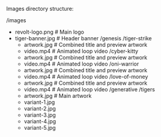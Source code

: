 Images directory structure:

/images
  - revolt-logo.png      # Main logo
  - tiger-banner.jpg     # Header banner
  /genesis
    /tiger-strike
      - artwork.jpg      # Combined title and preview artwork
      - video.mp4        # Animated loop video
    /cyber-kitty
      - artwork.jpg      # Combined title and preview artwork
      - video.mp4        # Animated loop video
    /oni-warrior
      - artwork.jpg      # Combined title and preview artwork
      - video.mp4        # Animated loop video
    /love-of-money
      - artwork.jpg      # Combined title and preview artwork
      - video.mp4        # Animated loop video
  /generative
    /tigers
      - artwork.jpg      # Main artwork
      - variant-1.jpg
      - variant-2.jpg
      - variant-3.jpg
      - variant-4.jpg
      - variant-5.jpg